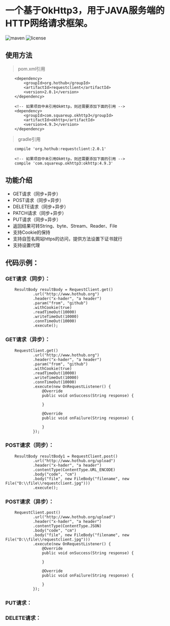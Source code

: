 # 一个基于OkHttp3，用于JAVA服务端的HTTP网络请求框架。


![maven](https://img.shields.io/maven-central/v/org.hothub/requestclient.svg)
![license](https://img.shields.io/github/license/opprime/requestclient.svg)




## 使用方法
>pom.xml引用
```
    <dependency>
        <groupId>org.hothub</groupId>
        <artifactId>requestclient</artifactId>
        <version>2.0.1</version>
    </dependency>

    <!-- 如果项目中未引用OkHttp，则还需要添加下面的引用 -->
    <dependency>
        <groupId>com.squareup.okhttp3</groupId>
        <artifactId>okhttp</artifactId>
        <version>4.9.3</version>
    </dependency>
```

>gradle引用
```
    compile 'org.hothub:requestclient:2.0.1'
    
    <!-- 如果项目中未引用OkHttp，则还需要添加下面的引用 -->
    compile 'com.squareup.okhttp3:okhttp:4.9.3'
```



## 功能介绍
* GET请求（同步+异步）
* POST请求（同步+异步）
* DELETE请求（同步+异步）
* PATCH请求（同步+异步）
* PUT请求（同步+异步）
* 返回结果可转String、byte、Stream、Reader、File
* 支持Cookie的保持
* 支持自签名网站https的访问，提供方法设置下证书就行
* 支持设置代理


## 代码示例：

### GET请求（同步）：
```
    ResultBody resultBody = RequestClient.get()
            .url("http://www.hothub.org")
            .header("x-hader", "a header")
            .param("from", "github")
            .withCookie(true)
            .readTimeOut(10000)
            .writeTimeOut(10000)
            .connTimeOut(10000)
            .execute();
```



### GET请求（异步）：
```
    RequestClient.get()
            .url("http://www.hothub.org")
            .header("x-hader", "a header")
            .param("from", "github")
            .withCookie(true)
            .readTimeOut(10000)
            .writeTimeOut(10000)
            .connTimeOut(10000)
            .execute(new OnRequestListener() {
                @Override
                public void onSuccess(String response) {
                                             
                }
                     
                @Override
                public void onFailure(String response) {
                     
                }
            });
```



### POST请求（同步）：
```
    ResultBody resultBody1 = RequestClient.post()
            .url("http://www.hothub.org/upload")
            .header("x-hader", "a header")
            .contentType(ContentType.URL_ENCODE)
            .body("code", "cm")
            .body("file", new FileBody("filename", new File("D:\\file\\requestclient.jpg")))
            .execute();
```



### POST请求（异步）：
```
    RequestClient.post()
            .url("http://www.hothub.org/upload")
            .header("x-hader", "a header")
            .contentType(ContentType.JSON)
            .body("code", "cm")
            .body("file", new FileBody("filename", new File("D:\\file\\requestclient.jpg")))
            .execute(new OnRequestListener() {
                @Override
                public void onSuccess(String response) {
                                             
                }

                @Override
                public void onFailure(String response) {
                     
                }
            });
```



### PUT请求：



### DELETE请求：



